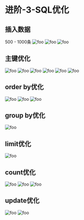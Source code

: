 # 进阶-3-SQL优化

## 插入数据

  500 - 1000条
  <img :src="$withBase('/mysql/jinjie/sqlSy48.png')" alt="foo">
  <img :src="$withBase('/mysql/jinjie/sqlSy49.png')" alt="foo">
  <img :src="$withBase('/mysql/jinjie/sqlSy50.png')" alt="foo">
  
## 主键优化

  <img :src="$withBase('/mysql/jinjie/sqlSy51.png')" alt="foo">
  <img :src="$withBase('/mysql/jinjie/sqlSy52.png')" alt="foo">
  <img :src="$withBase('/mysql/jinjie/sqlSy53.png')" alt="foo">
  <img :src="$withBase('/mysql/jinjie/sqlSy54.png')" alt="foo">
  <img :src="$withBase('/mysql/jinjie/sqlSy55.png')" alt="foo">
  <img :src="$withBase('/mysql/jinjie/sqlSy56.png')" alt="foo">
  
## order by优化

  <img :src="$withBase('/mysql/jinjie/sqlSy59.png')" alt="foo">
  <img :src="$withBase('/mysql/jinjie/sqlSy57.png')" alt="foo">
  <img :src="$withBase('/mysql/jinjie/sqlSy58.png')" alt="foo">

## group by优化

  <img :src="$withBase('/mysql/jinjie/sqlSy60.png')" alt="foo">

## limit优化

  <img :src="$withBase('/mysql/jinjie/sqlSy61.png')" alt="foo">

## count优化

  <img :src="$withBase('/mysql/jinjie/sqlSy62.png')" alt="foo">
  <img :src="$withBase('/mysql/jinjie/sqlSy63.png')" alt="foo">
  <img :src="$withBase('/mysql/jinjie/sqlSy64.png')" alt="foo">

## update优化

  <img :src="$withBase('/mysql/jinjie/sqlSy65.png')" alt="foo">
  <img :src="$withBase('/mysql/jinjie/sqlSy66.png')" alt="foo">
